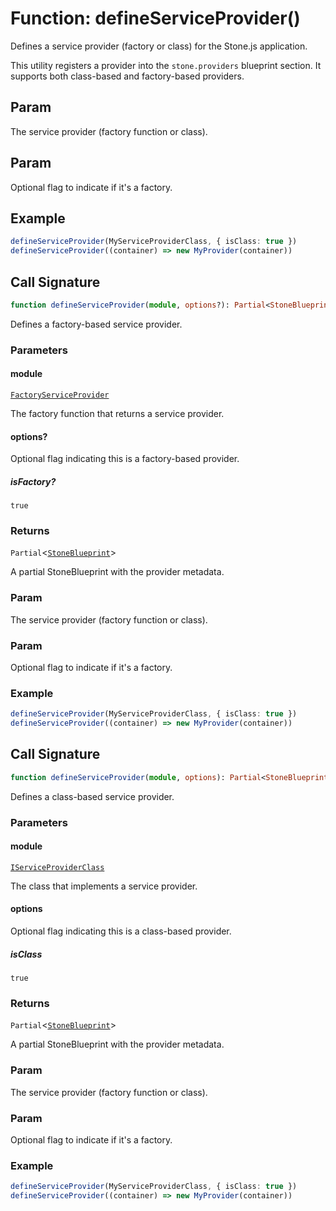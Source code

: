 # Function: defineServiceProvider()

Defines a service provider (factory or class) for the Stone.js application.

This utility registers a provider into the `stone.providers` blueprint section.
It supports both class-based and factory-based providers.

## Param

The service provider (factory function or class).

## Param

Optional flag to indicate if it's a factory.

## Example

```ts
defineServiceProvider(MyServiceProviderClass, { isClass: true })
defineServiceProvider((container) => new MyProvider(container))
```

## Call Signature

```ts
function defineServiceProvider(module, options?): Partial<StoneBlueprint>;
```

Defines a factory-based service provider.

### Parameters

#### module

[`FactoryServiceProvider`](../../../declarations/type-aliases/FactoryServiceProvider.md)

The factory function that returns a service provider.

#### options?

Optional flag indicating this is a factory-based provider.

##### isFactory?

`true`

### Returns

`Partial`\<[`StoneBlueprint`](../../../options/StoneBlueprint/interfaces/StoneBlueprint.md)\>

A partial StoneBlueprint with the provider metadata.

### Param

The service provider (factory function or class).

### Param

Optional flag to indicate if it's a factory.

### Example

```ts
defineServiceProvider(MyServiceProviderClass, { isClass: true })
defineServiceProvider((container) => new MyProvider(container))
```

## Call Signature

```ts
function defineServiceProvider(module, options): Partial<StoneBlueprint>;
```

Defines a class-based service provider.

### Parameters

#### module

[`IServiceProviderClass`](../../../declarations/type-aliases/IServiceProviderClass.md)

The class that implements a service provider.

#### options

Optional flag indicating this is a class-based provider.

##### isClass

`true`

### Returns

`Partial`\<[`StoneBlueprint`](../../../options/StoneBlueprint/interfaces/StoneBlueprint.md)\>

A partial StoneBlueprint with the provider metadata.

### Param

The service provider (factory function or class).

### Param

Optional flag to indicate if it's a factory.

### Example

```ts
defineServiceProvider(MyServiceProviderClass, { isClass: true })
defineServiceProvider((container) => new MyProvider(container))
```
